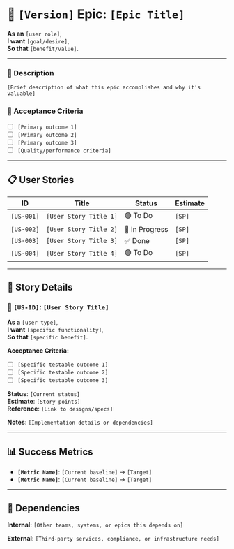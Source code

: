 # 🚀 `[Version]` Epic: `[Epic Title]`

**As an** `[user role]`,  
**I want** `[goal/desire]`,  
**So that** `[benefit/value]`.

---

### 🧭 Description
`[Brief description of what this epic accomplishes and why it's valuable]`

### 🎯 Acceptance Criteria
- [ ] `[Primary outcome 1]`
- [ ] `[Primary outcome 2]`  
- [ ] `[Primary outcome 3]`
- [ ] `[Quality/performance criteria]`

---

## 📋 User Stories

| ID      | Title                             | Status       | Estimate |
|---------|-----------------------------------|--------------|----------|
| `[US-001]` | `[User Story Title 1]`         | 🟢 To Do     | `[SP]`   |
| `[US-002]` | `[User Story Title 2]`         | 🔧 In Progress | `[SP]`   |
| `[US-003]` | `[User Story Title 3]`         | ✅ Done      | `[SP]`   |
| `[US-004]` | `[User Story Title 4]`         | 🟢 To Do     | `[SP]`   |

---

## 📘 Story Details

### 🧩 `[US-ID]`: `[User Story Title]`

**As a** `[user type]`,  
**I want** `[specific functionality]`,  
**So that** `[specific benefit]`.

**Acceptance Criteria:**
- [ ] `[Specific testable outcome 1]`
- [ ] `[Specific testable outcome 2]`
- [ ] `[Specific testable outcome 3]`

**Status**: `[Current status]`  
**Estimate**: `[Story points]`  
**Reference**: `[Link to designs/specs]`

**Notes**: `[Implementation details or dependencies]`

---

## 📊 Success Metrics

- **`[Metric Name]`**: `[Current baseline]` → `[Target]`
- **`[Metric Name]`**: `[Current baseline]` → `[Target]`

---

## 🔗 Dependencies

**Internal**: `[Other teams, systems, or epics this depends on]`

**External**: `[Third-party services, compliance, or infrastructure needs]`